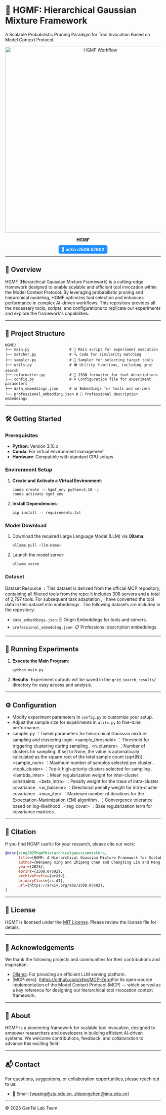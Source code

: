 # 🌟 HGMF: Hierarchical Gaussian Mixture Framework

A Scalable Probabilistic Pruning Paradigm for Tool Invocation Based on Model Context Protocol.

<div align="center">
  <img src="img/img1.png" alt="HGMF Workflow" width="600"/>
  <p><strong>HGMF </strong></p>
  <p>
     <a href="https://arxiv.org/abs/2508.07602" target="_blank" style="text-decoration: none;">
      <span style="background-color: #1e90ff; color: white; padding: 5px 10px; border-radius: 5px; font-weight: bold;">
        🔗 arXiv:2508.07602
      </span
    </a>
  </p>
</div>


---

## 🚀 Overview

HGMF (Hierarchical Gaussian Mixture Framework) is a cutting-edge framework designed to enable scalable and efficient tool invocation within the Model Context Protocol. By leveraging probabilistic pruning and hierarchical modeling, HGMF optimizes tool selection and enhances performance in complex AI-driven workflows. This repository provides all the necessary tools, scripts, and configurations to replicate our experiments and explore the framework's capabilities.

---

## 📂 Project Structure

```plaintext
HGMF/
├── main.py                  # 🚀 Main script for experiment execution
├── matcher.py               # 🔍 Code for similarity matching
├── sampler.py               # 🎯 Sampler for selecting target tools
├── utils.py                 # 🛠️ Utility functions, including grid search
├── reformatter.py           # 📝 JSON formatter for tool descriptions
├── config.py                # ⚙️ Configuration file for experiment parameters
├── data_embeddings.json     # 📊 Embeddings for tools and servers
└── professional_embedding.json # 💼 Professional description embeddings
```

---

## 🛠️ Getting Started

### Prerequisites

- **Python**: Version 3.10.x
- **Conda**: For virtual environment management
- **Hardware**: Compatible with standard GPU setups

### Environment Setup

1. **Create and Activate a Virtual Environment**:
   ```bash
   conda create -n hgmf_env python=3.10 -y
   conda activate hgmf_env
   ```

2. **Install Dependencies**:
   ```bash
   pip install -r requirements.txt
   ```

### Model Download

1. Download the required Large Language Model (LLM) via **Ollama**:
   ```bash
   ollama pull <llm-name>
   ```

2. Launch the model server:
   ```bash
   ollama serve
   ```

### Dataset
Dataset Resource ：This dataset is derived from the official MCP repository, containing all filtered tools from the repo: it includes 308 servers and a total of 2,797 tools. For subsequent task adaptation , I have converted the tool data in this dataset into  embeddings .
The following datasets are included in the repository:
- `data_embeddings.json`: 🗄️ Origin Embeddings for tools and servers.
- `professional_embedding.json`: 📋 Professional description embeddings.
---

## 🧪 Running Experiments

1. **Execute the Main Program**:
   ```bash
   python main.py
   ```

2. **Results**:
   Experiment outputs will be saved in the `grid_search_results/` directory for easy access and analysis.

---

## ⚙️ Configuration

- Modify experiment parameters in `config.py` to customize your setup.
- Adjust the sample size for experiments in `utils.py` to fine-tune performance.
- sampler.py ：Tweak parameters for hierarchical Gaussian mixture sampling and clustering logic:
<sample_threshold> ：Threshold for triggering clustering during sampling .
<n_clusters>  ：Number of clusters for sampling. If set to None, the value is automatically calculated as the square root of the total sample count (sqrt(N)).
<sample_num> ：Maximum number of samples selected per cluster .
<topk_cluster> ：Top-k high-priority clusters selected for sampling .
<lambda_inter> ：Mean regularization weight for inter-cluster constraints .
<beta_intra> ：Penalty weight for the trace of intra-cluster covariance .
<w_balance> ：Directional penalty weight for intra-cluster covariance .
<max_iter> ：Maximum number of iterations for the Expectation-Maximization (EM) algorithm .
<tol> ：Convergence tolerance based on log-likelihood .
<reg_covar> ：Base regularization term for covariance matrices .
---
## 📝 Citation

If you find HGMF useful for your research, please cite our work:

```bibtex
@misc{xing2025hgmfhierarchicalgaussianmixture,
      title={HGMF: A Hierarchical Gaussian Mixture Framework for Scalable Tool Invocation within the Model Context Protocol}, 
      author={Wenpeng Xing and Zhipeng Chen and Changting Lin and Meng Han},
      year={2025},
      eprint={2508.07602},
      archivePrefix={arXiv},
      primaryClass={cs.AI},
      url={https://arxiv.org/abs/2508.07602}, 
}
```

---

## 📜 License

HGMF is licensed under the [MIT License](LICENSE). Please review the license file for details.

---

## 👏 Acknowledgements

We thank the following projects and communities for their contributions and inspiration:
- [Ollama](https://ollama.ai): For providing an efficient LLM serving platform.
- [MCP-zero]: (https://github.com/xfey/MCP-Zero)For its open-source implementation of the Model Context Protocol (MCP) — which served as a key reference for designing our hierarchical tool invocation context framework.
---

## 🌟 About

HGMF is a pioneering framework for scalable tool invocation, designed to empower researchers and developers in building efficient AI-driven systems. We welcome contributions, feedback, and collaboration to advance this exciting field!

---

## 📬 Contact

For questions, suggestions, or collaboration opportunities, please reach out to us:
- 📧 Email: [wpxing@zju.edu.cn, zhipengchen@jmu.edu.cn]
---

© 2025 GenTel Lab Team